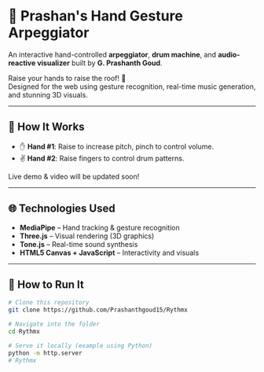 # 🎵 Prashan's Hand Gesture Arpeggiator

An interactive hand-controlled **arpeggiator**, **drum machine**, and **audio-reactive visualizer** built by **G. Prashanth Goud**.

Raise your hands to raise the roof! 🙌  
Designed for the web using gesture recognition, real-time music generation, and stunning 3D visuals.

---

## 🧠 How It Works

- ✋ **Hand #1**: Raise to increase pitch, pinch to control volume.
- ✌️ **Hand #2**: Raise fingers to control drum patterns.

Live demo & video will be updated soon!

---

## 🌐 Technologies Used

- **MediaPipe** – Hand tracking & gesture recognition
- **Three.js** – Visual rendering (3D graphics)
- **Tone.js** – Real-time sound synthesis
- **HTML5 Canvas + JavaScript** – Interactivity and visuals

---

## 🚀 How to Run It

```bash
# Clone this repository
git clone https://github.com/Prashanthgoud15/Rythmx

# Navigate into the folder
cd Rythmx

# Serve it locally (example using Python)
python -m http.server
#   R y t h m x  
 